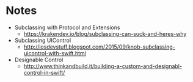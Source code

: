 # Notes

- Subclassing with Protocol and Extensions 
    - https://krakendev.io/blog/subclassing-can-suck-and-heres-why
- Subclassing UIControl
    - http://iosdevstuff.blogspot.com/2015/09/knob-subclassing-uicontrol-with-swift.html
- Designable Control 
    - http://www.thinkandbuild.it/building-a-custom-and-designabl-control-in-swift/
    